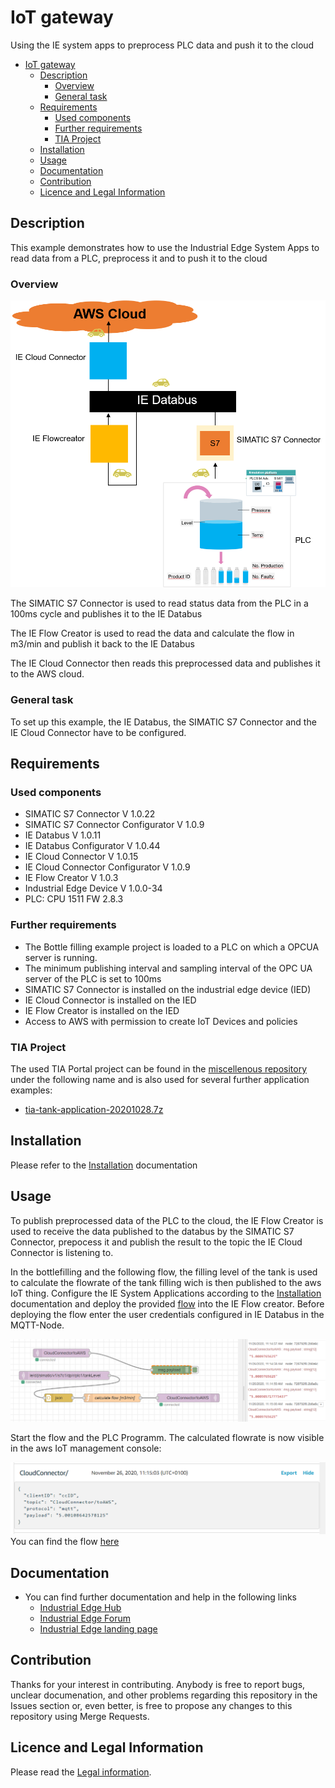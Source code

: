 # IoT gateway

Using the IE system apps to preprocess PLC data and push it to the cloud

- [IoT gateway](#iot-gateway)
  - [Description](#description)
    - [Overview](#overview)
    - [General task](#general-task)
  - [Requirements](#requirements)
    - [Used components](#used-components)
    - [Further requirements](#further-requirements)
    - [TIA Project](#tia-project)
  - [Installation](#installation)
  - [Usage](#usage)
  - [Documentation](#documentation)
  - [Contribution](#contribution)
  - [Licence and Legal Information](#licence-and-legal-information)

## Description

This example demonstrates how to use the Industrial Edge System Apps to read data from a PLC, preprocess it and to push  it to the cloud

### Overview

![iot gateway overview](./docs/graphics/iot-gateway-overview.png)

The SIMATIC S7 Connector is used to read status data from the PLC in a 100ms cycle and publishes it to the IE Databus

The IE Flow Creator is used to read the data and calculate the flow in m3/min and publish it back to the IE Databus

The IE Cloud Connector then reads this preprocessed data and publishes it to the AWS cloud.

### General task

To set up this example, the IE Databus, the SIMATIC S7 Connector and the IE Cloud Connector have to be configured.

## Requirements

### Used components

- SIMATIC S7 Connector V 1.0.22
- SIMATIC S7 Connector Configurator V 1.0.9
- IE Databus V 1.0.11
- IE Databus Configurator V 1.0.44
- IE Cloud Connector V 1.0.15
- IE Cloud Connector Configurator V 1.0.9
- IE Flow Creator V 1.0.3
- Industrial Edge Device V 1.0.0-34
- PLC: CPU 1511 FW 2.8.3

### Further requirements

- The Bottle filling example project is loaded to a PLC on which a OPCUA server is running.
- The minimum publishing interval and sampling interval of the OPC UA server of the PLC is set to 100ms
- SIMATIC S7 Connector is installed on the industrial edge device (IED)
- IE Cloud Connector is installed on the IED
- IE Flow Creator is installed on the IED
- Access to AWS with permission to create IoT Devices and policies

### TIA Project

The used TIA Portal project can be found in the [miscellenous repository](https://github.com/industrial-edge/miscellenous) under the following name and is also used for several further application examples:

- [tia-tank-application-20201028.7z](https://github.com/industrial-edge/miscellenous/blob/main/tia-tank-application-20201028.7z)

## Installation

Please refer to the [Installation](./docs/Installation.md) documentation

## Usage

To publish preprocessed data of the PLC to the cloud, the IE Flow Creator is used to receive the data published to the databus by the SIMATIC S7 Connector, prepocess it and publish the result to the topic the IE Cloud Connector is listening to.

In the bottlefilling and the following flow, the filling level of the tank is used to calculate the flowrate of the tank filling wich is then published to the aws IoT thing.
Configure the IE System Applications according to the [Installation](./docs/Installation.md) documentation and deploy the provided [flow](./src/iotGateway-flow.json) into the IE Flow creator. Before deploying the flow enter the user credentials configured in IE Databus in the MQTT-Node.

![bottlefilling example](./docs/graphics/iot-gateway-flow.png)

Start the flow and the PLC Programm. The calculated flowrate is now visible in the aws IoT management console:

![aws result flowrate](./docs/graphics/iot-gateway-aws-console-flowrate.png
)
You can find the flow [here](./src/iotGateway-flow.json)

## Documentation
  
- You can find further documentation and help in the following links
  - [Industrial Edge Hub](https://iehub.eu1.edge.siemens.cloud/#/documentation)
  - [Industrial Edge Forum](https://www.siemens.com/industrial-edge-forum)
  - [Industrial Edge landing page](https://new.siemens.com/global/en/products/automation/topic-areas/industrial-edge/simatic-edge.html)
  
## Contribution

Thanks for your interest in contributing. Anybody is free to report bugs, unclear documenation, and other problems regarding this repository in the Issues section or, even better, is free to propose any changes to this repository using Merge Requests.

## Licence and Legal Information

Please read the [Legal information](LICENSE.md).
